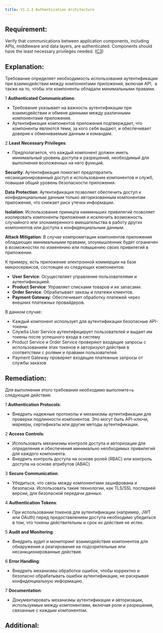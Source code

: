 ```yaml
---
title: V1.2.2 Authentication Architecture
---
```




## Requirement:

Verify that communications between application components, including APIs, middleware and data layers, are authenticated. Components should have the least necessary privileges needed. ([C3]([https://owasp.org/www-project-proactive-controls/#div-numbering](https://owasp.org/www-project-proactive-controls/#div-numbering)))

## Explanation:

Требование определяет необходимость использования аутентификации при взаимодействии между компонентами приложения, включая API,  а также на то, чтобы эти компоненты обладали минимальными правами. 

1 
**Authenticated Communications**:

  - Требование указывает на важность аутентификации при взаимодействии и обмене данными между различными компонентами приложения.
  - Аутентификация компонентов приложения подтверждает, что компоненты являются теми, за кого себя выдают, и обеспечивает доверие к обмениваемым данным и командам.

2 
**Least Necessary Privileges**:

  - Предполагается, что каждый компонент должен иметь минимальный уровень доступа и разрешений, необходимый для выполнения возложенных на него функций.


**Security**: Аутентификация помогает предотвратить несанкционированный доступ и использование компонентов и служб, повышая общий уровень безопасности приложения.

**Data Protection**: Аутентификация позволяет обеспечить доступ к конфиденциальным данным только авторизованным компонентам приложения, что снижает риск утечки информации.

**Isolation**: Использование приницпа наименьших привилегий позволяет изолировать компоненты приложения и исключить возможность случайного или злонамеренного вмешательства в работу других компонентов или доступа к конфиденциальным данным.

**Attack Mitigation**: В случае компрометации компонентов приложения обладающих минимальными правами, злоумышленник будет ограничен в возможностях по изменению или повышению своих привилегий в приложении.

К примеру, есть приложение электронной коммерции на базе микросервисов, состоящее из следующих компонентов:

- **User Service**: Осуществляет управление пользователями и аутентификацией.
- **Product Service**: Управляет списками товаров и их запасами.
- **Order Service**: Обрабатывает заказы и платежи клиентов.
- **Payment Gateway**: Обеспечивает обработку платежей через внешних платежных провайдеров.


В данном случае:

- Каждый компонент использует для аутентификации безопасные API-токены.
- Служба User Service аутентифицирует пользователей и выдает им токены после успешного входа в систему
- Product Service и Order Service проверяют входящие запросы с использованием этих токенов и авторизуют действия в соответствии с ролями и правами пользователей.
- Payment Gateway проверяет входящие платежные запросы от службы заказов


## Remediation:

Для выполнения этого требования необходимо выполните=ь следующие действия:

1 
**Authentication Protocols**:

  - Внедрить надежные протоколы и механизмы аутентификации для проверки подлинности компонентов. Это могут быть API-ключи, маркеры, сертификаты или другие методы аутентификации.

2 
**Access Controls**:

  - Использовать механизмы контроля доступа и авторизации для определения и обеспечения минимально необходимых привилегий для каждого компонента.
  - Внедрить контроль доступа на основе ролей (RBAC) или контроль доступа на основе атрибутов (ABAC)

3 
**Secure Communication**:

  - Убедиться, что связь между компонентами зашифрована и безопасна. Использовать такие технологии, как TLS/SSL последней версии, для безопасной передачи данных.
 
4
**Authentication Tokens**:

  - При использовании токенов для аутентификации (например, JWT или OAuth) перед предоставлением доступа необходимо убедиться в том, что токены действительны и срок их действия не истек.

5
**Audit and Monitoring**:

  - Внедрить аудит и мониторинг взаимодействия компонентов для обнаружения и реагирования на подозрительные или несанкционированные действия.

6 
**Error Handling**:

  - Внедрить механизмы обработки ошибок, чтобы корректно и безопасно обрабатывать ошибки аутентификации, не раскрывая конфиденциальную информацию.

7
**Documentation**:

  - Документировать механизмы аутентификации и авторизации, используемые между компонентами, включая роли и разрешения, связанные с каждым компонентом.


## Additional:





